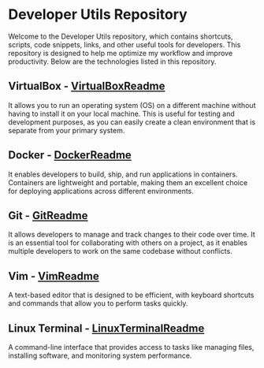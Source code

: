 # Developer Utils Repository
Welcome to the Developer Utils repository, which contains shortcuts, scripts, code snippets, links, and other useful tools for developers. This repository is designed to help me optimize my workflow and improve productivity. Below are the technologies listed in this repository.

## VirtualBox - [VirtualBoxReadme](https://github.com/tbdbatista/dev-utils/blob/main/VirtualBoxReadme.md)
It allows you to run an operating system (OS) on a different machine without having to install it on your local machine. This is useful for testing and development purposes, as you can easily create a clean environment that is separate from your primary system.

## Docker - [DockerReadme](https://github.com/tbdbatista/dev-utils/blob/main/DockerReadme.md)
It enables developers to build, ship, and run applications in containers. Containers are lightweight and portable, making them an excellent choice for deploying applications across different environments.

## Git - [GitReadme](https://github.com/tbdbatista/dev-utils/blob/main/GitReadme.md)
It allows developers to manage and track changes to their code over time. It is an essential tool for collaborating with others on a project, as it enables multiple developers to work on the same codebase without conflicts. 

## Vim - [VimReadme](https://github.com/tbdbatista/dev-utils/blob/main/VimReadme.md)
A text-based editor that is designed to be efficient, with keyboard shortcuts and commands that allow you to perform tasks quickly.

## Linux Terminal - [LinuxTerminalReadme](https://github.com/tbdbatista/dev-utils/blob/main/LinuxTerminalReadme.md)
A command-line interface that provides access to tasks like managing files, installing software, and monitoring system performance.
